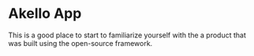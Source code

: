 # Akello App

This is a good place to start to familiarize yourself with the a product that was built using the open-source framework.